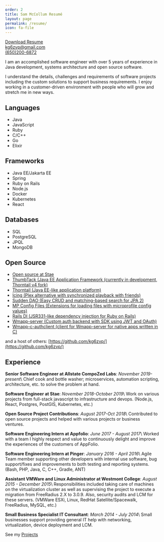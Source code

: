 ```yaml
---
order: 2
title: Sam McCollum Resumé
layout: page
permalink: /resume/
icon: fa-file
---
```

[Download Resume](/static/Sam_McCollum_Resume.pdf)\
[kg6zvp@gmail.com](mailto:kg6zvp@gmail.com)\
[(650)200-6872](tel:+16502006872)

I am an accomplished software engineer with over 5 years of experience in Java development, systems architecture and open source software.

I understand the details, challenges and requirements of software projects including the custom solutions to support business requirements. I enjoy working in a customer-driven environment with people who will grow and stretch me in new ways.

## Languages

- Java
- JavaScript
- Ruby
- C/C++
- Go
- Elixir

## Frameworks

- Java EE/Jakarta EE
- Spring
- Ruby on Rails
- Node.js
- Docker
- Kubernetes
- React

## Databases

- SQL
- PostgreSQL
- JPQL
- MongoDB

## Open Source

- [Open source at Stae](https://github.com/staeco/)
- [ThumbTack (Java EE Application Framework (currently in development, Thorntail v4 fork)](https://github.com/thumb-tack/tt)
- [Thorntail (Java EE-like application platform)](https://github.com/thorntail/thorntail/)
- [Icing (Plex alternative with synchronized playback with friends)](https://gitlab.mccollum.enterprises/icing/media/)
- [Sudden DAO (Easy CRUD and matching-based search for JPA 2)](https://github.com/kg6zvp/sudden-dao/)
- [MP Config Files (Extensions for loading files with microprofile config values)](https://github.com/kg6zvp/mp-conf-files/)
- [Rails DI (JSR331-like dependency injection for Ruby on Rails)](https://github.com/kg6zvp/eisiges-di-provider-rails/)
- [Wmapp-server (Custom auth backend with SDK using JWT and OAuth)](https://github.com/kg6zvp/wmapp-loginserver/)
- [Wmapp-c-authclient (client for Wmapp-server for native apps written in C)](https://github.com/kg6zvp/wmapp-c-authclient/)

and a host of others: [https://github.com/kg6zvp/](https://github.com/kg6zvp/)

## Experience

**Senior Software Engineer at Allstate CompoZed Labs**: *November 2019-present*\\
Chief cook and bottle washer; microservices, automation scripting, architecture, etc. to solve the problem at hand.

**Software Engineer at Stae**: *November 2018-October 2019*\\
Work on various projects from full-stack javascript to infrastructure and devops. (Node.js, React, Postgres, PostGIS, Kubernetes, etc.)

**Open Source Project Contributions**: *August 2017-Oct 2018*\\
Contributed to open source projects and helped with various projects or business ventures.

**Software Engineering Intern at Appfolio**: *June 2017 - August 2017*\\
Worked with a team I highly respect and value to continuously delight and improve the experiences of the customers of AppFolio.

**Software Engineering Intern at Pinger**: *January 2016 - April 2016*\\
Agile Team member supporting other developers with internal use software, bug support/fixes and improvements to both testing and reporting systems. (Bash, PHP, Java, C, C++, Gradle, ANT)

**Assistant VMWare and Linux Administrator at Westmont College**: *August 2015 - December 2015*\\
Responsibilities included taking care of machines on the virtualization cluster as well as supervising the project to execute a migration from FreeRadius 2.X to 3.0.9. Also, security audits and LCM for these servers. (VMWare ESXi, Linux, RedHat Satellite/Spacewalk, FreeRadius, MySQL, etc.)

**Small Business Specialist IT Consultant**: *March 2014 - July 2014*\\
Small businesses support providing general IT help with networking, virtualization, device deployment and LCM.

See my [Projects](https://github.com/kg6zvp/)
